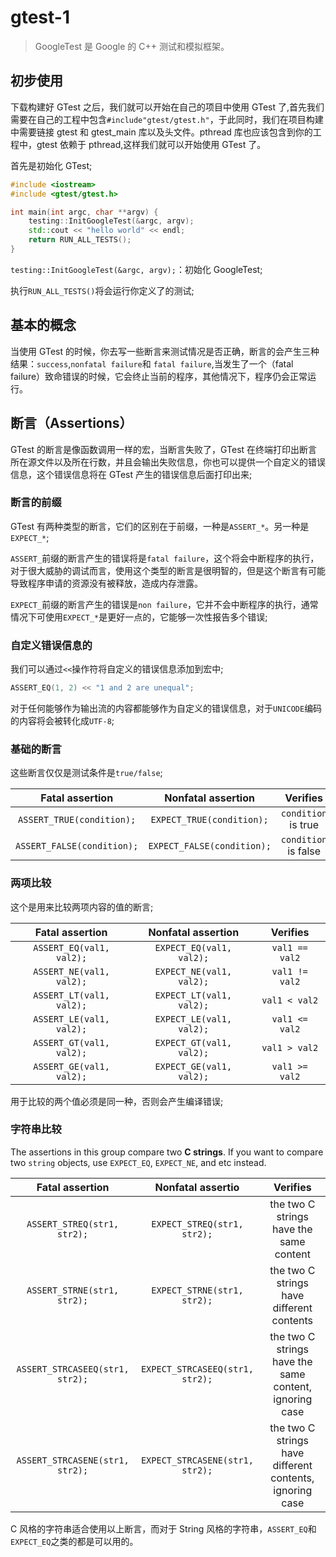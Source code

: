 # gtest-1

> GoogleTest 是 Google 的 C++ 测试和模拟框架。

## 初步使用

下载构建好 GTest 之后，我们就可以开始在自己的项目中使用 GTest 了,首先我们需要在自己的工程中包含`#include"gtest/gtest.h"`，于此同时，我们在项目构建中需要链接 gtest 和 gtest_main 库以及头文件。pthread 库也应该包含到你的工程中，gtest 依赖于 pthread,这样我们就可以开始使用 GTest 了。

首先是初始化 GTest;

```cpp
#include <iostream>
#include <gtest/gtest.h>

int main(int argc, char **argv) {
    testing::InitGoogleTest(&argc, argv);
    std::cout << "hello world" << endl;
    return RUN_ALL_TESTS();
}
```

`testing::InitGoogleTest(&argc, argv);`：初始化 GoogleTest;

执行`RUN_ALL_TESTS()`将会运行你定义了的测试;

## 基本的概念

当使用 GTest 的时候，你去写一些断言来测试情况是否正确，断言的会产生三种结果：`success`,`nonfatal failure`和 `fatal failure`,当发生了一个（fatal failure）致命错误的时候，它会终止当前的程序，其他情况下，程序仍会正常运行。

## 断言（Assertions）

GTest 的断言是像函数调用一样的宏，当断言失败了，GTest 在终端打印出断言所在源文件以及所在行数，并且会输出失败信息，你也可以提供一个自定义的错误信息，这个错误信息将在 GTest 产生的错误信息后面打印出来;

### 断言的前缀

GTest 有两种类型的断言，它们的区别在于前缀，一种是`ASSERT_*`。另一种是`EXPECT_*`;

`ASSERT_`前缀的断言产生的错误将是`fatal failure`，这个将会中断程序的执行，对于很大威胁的调试而言，使用这个类型的断言是很明智的，但是这个断言有可能导致程序申请的资源没有被释放，造成内存泄露。

`EXPECT_`前缀的断言产生的错误是`non failure`，它并不会中断程序的执行，通常情况下可使用`EXPECT_*`是更好一点的，它能够一次性报告多个错误;

### 自定义错误信息的

我们可以通过`<<`操作符将自定义的错误信息添加到宏中;

```cpp
ASSERT_EQ(1, 2) << "1 and 2 are unequal";
```

对于任何能够作为输出流的内容都能够作为自定义的错误信息，对于`UNICODE`编码的内容将会被转化成`UTF-8`;

### 基础的断言

这些断言仅仅是测试条件是`true/false`;

|      Fatal assertion       |     Nonfatal assertion     |       Verifies       |
| :------------------------: | :------------------------: | :------------------: |
| `ASSERT_TRUE(condition);`  | `EXPECT_TRUE(condition);`  | `condition` is true  |
| `ASSERT_FALSE(condition);` | `EXPECT_FALSE(condition);` | `condition` is false |

### 两项比较

这个是用来比较两项内容的值的断言;

|     Fatal assertion      |    Nonfatal assertion    |    Verifies    |
| :----------------------: | :----------------------: | :------------: |
| `ASSERT_EQ(val1, val2);` | `EXPECT_EQ(val1, val2);` | `val1 == val2` |
| `ASSERT_NE(val1, val2);` | `EXPECT_NE(val1, val2);` | `val1 != val2` |
| `ASSERT_LT(val1, val2);` | `EXPECT_LT(val1, val2);` | `val1 < val2`  |
| `ASSERT_LE(val1, val2);` | `EXPECT_LE(val1, val2);` | `val1 <= val2` |
| `ASSERT_GT(val1, val2);` | `EXPECT_GT(val1, val2);` | `val1 > val2`  |
| `ASSERT_GE(val1, val2);` | `EXPECT_GE(val1, val2);` | `val1 >= val2` |

用于比较的两个值必须是同一种，否则会产生编译错误;

### 字符串比较

The assertions in this group compare two **C strings**. If you want to compare
two `string` objects, use `EXPECT_EQ`, `EXPECT_NE`, and etc instead.

|         Fatal assertion         |        Nonfatal assertio        |                         Verifies                         |
| :-----------------------------: | :-----------------------------: | :------------------------------------------------------: |
|   `ASSERT_STREQ(str1, str2);`   |   `EXPECT_STREQ(str1, str2);`   |         the two C strings have the same content          |
|   `ASSERT_STRNE(str1, str2);`   |   `EXPECT_STRNE(str1, str2);`   |        the two C strings have different contents         |
| `ASSERT_STRCASEEQ(str1, str2);` | `EXPECT_STRCASEEQ(str1, str2);` |  the two C strings have the same content, ignoring case  |
| `ASSERT_STRCASENE(str1, str2);` | `EXPECT_STRCASENE(str1, str2);` | the two C strings have different contents, ignoring case |

C 风格的字符串适合使用以上断言，而对于 String 风格的字符串，`ASSERT_EQ`和`EXPECT_EQ`之类的都是可以用的。
